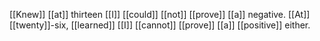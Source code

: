 [[Knew]] [[at]] thirteen [[I]] [[could]] [[not]] [[prove]] [[a]] negative. [[At]] [[twenty]]-six, [[learned]] [[I]] [[cannot]] [[prove]] [[a]] [[positive]] either.